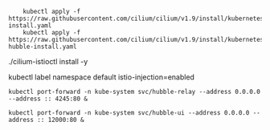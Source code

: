 ```
    kubectl apply -f https://raw.githubusercontent.com/cilium/cilium/v1.9/install/kubernetes/quick-install.yaml
    kubectl apply -f https://raw.githubusercontent.com/cilium/cilium/v1.9/install/kubernetes/quick-hubble-install.yaml
```
./cilium-istioctl install -y

kubectl label namespace default istio-injection=enabled


```
kubectl port-forward -n kube-system svc/hubble-relay --address 0.0.0.0 --address :: 4245:80 &
```

```
kubectl port-forward -n kube-system svc/hubble-ui --address 0.0.0.0 --address :: 12000:80 &
```